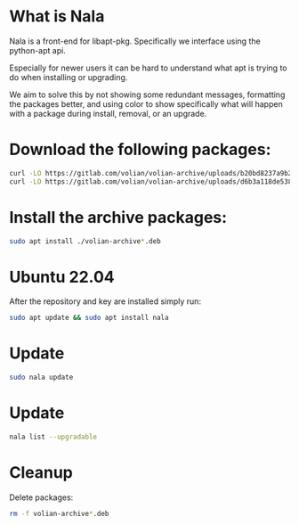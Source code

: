 # What is Nala
Nala is a front-end for libapt-pkg. Specifically we interface using the python-apt api.

Especially for newer users it can be hard to understand what apt is trying to do when installing or upgrading.

We aim to solve this by not showing some redundant messages, formatting the packages better, and using color to show specifically what will happen with a package during install, removal, or an upgrade.

# Download the following packages:

```sh
curl -LO https://gitlab.com/volian/volian-archive/uploads/b20bd8237a9b20f5a82f461ed0704ad4/volian-archive-keyring_0.1.0_all.deb
curl -LO https://gitlab.com/volian/volian-archive/uploads/d6b3a118de5384a0be2462905f7e4301/volian-archive-nala_0.1.0_all.deb
```

# Install the archive packages:
```sh
sudo apt install ./volian-archive*.deb
```

# Ubuntu 22.04
After the repository and key are installed simply run:
```sh
sudo apt update && sudo apt install nala
```

# Update
```sh
sudo nala update
```

# Update
```sh
nala list --upgradable
```

# Cleanup
Delete packages:
```sh
rm -f volian-archive*.deb
```
